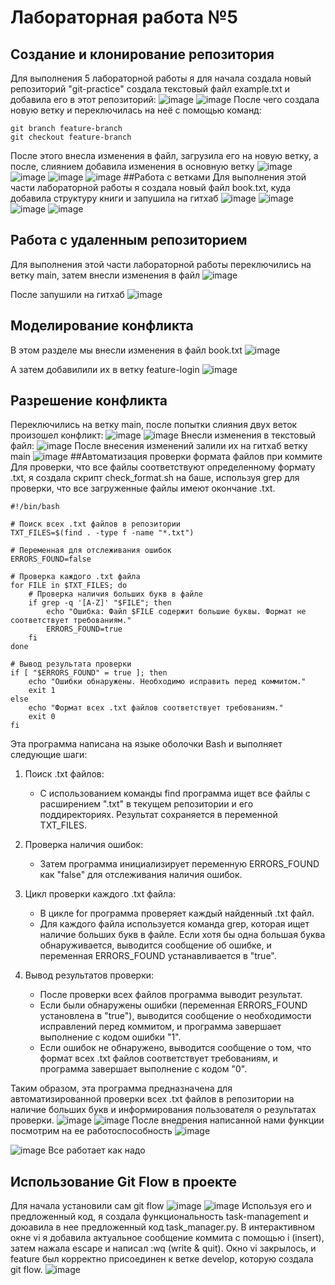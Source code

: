 # Лабораторная работа №5
## Создание и клонирование репозитория
Для выполнения 5 лабораторной работы я для начала создала новый репозиторий "git-practice"
создала текстовый файл example.txt и добавила его в этот репозиторий:
![image](https://github.com/kristina-step/git-practice/assets/157066665/68679cc3-347f-4d41-9fde-917a40e00139)
![image](https://github.com/kristina-step/git-practice/assets/157066665/e1147efb-6643-4dac-926e-876e610b6a28)
После чего создала новую ветку и переключилась на неё с помощью команд:
```
git branch feature-branch
git checkout feature-branch
```
После этого внесла изменения в файл, загрузила его на новую ветку, а после, слиянием добавила изменения в основную ветку
![image](https://github.com/kristina-step/git-practice/assets/157066665/fc8ada21-df5b-40b1-9cdf-270f8fc90bfc)
![image](https://github.com/kristina-step/git-practice/assets/157066665/3c6e95f6-5853-4072-8e1e-c56118791f63)
![image](https://github.com/kristina-step/git-practice/assets/157066665/96efd901-da99-43d2-a908-ce8cb1f3ed89)
![image](https://github.com/kristina-step/git-practice/assets/157066665/551beca2-7065-49c6-9b7f-76051acfc454)
##Работа с ветками
Для выполнения этой части лабораторной работы я создала новый файл book.txt, куда добавила структуру книги и запушила на гитхаб
![image](https://github.com/kristina-step/git-practice/assets/157066665/6f89023b-9db0-49cd-a5c6-9e571812e35f)
![image](https://github.com/kristina-step/git-practice/assets/157066665/3ec735aa-e922-4f32-b759-4b706146450c)
![image](https://github.com/kristina-step/git-practice/assets/157066665/eee6bf36-537b-40c7-8e6a-cf6fe965478e)
![image](https://github.com/kristina-step/git-practice/assets/157066665/c26e60cc-89ab-40e1-8983-a4bb299bae5d)

## Работа с удаленным репозиторием
Для выполнения этой части лабораторной работы переключились на ветку main, затем внесли изменения в файл
![image](https://github.com/kristina-step/git-practice/assets/157066665/e5266efe-3819-47dd-af25-fa5e40262118)

После запушили на гитхаб
![image](https://github.com/kristina-step/git-practice/assets/157066665/0b7b43bc-0e62-4265-aaf9-c240515c5f35)


## Моделирование конфликта
В этом разделе мы внесли изменения в файл book.txt
![image](https://github.com/kristina-step/git-practice/assets/157066665/00d6a5c8-7bbf-44c4-ac44-d3d3d7846ca4)

А затем добавилили их в ветку feature-login
![image](https://github.com/kristina-step/git-practice/assets/157066665/0b2ac113-30d1-49cd-b527-6144f452ac8a)

## Разрешение конфликта
Переключились на ветку main, после попытки слияния двух веток произошел конфликт:
![image](https://github.com/kristina-step/git-practice/assets/157066665/aaf98c44-dc13-468a-88ff-d08b4a9d2e1d)
![image](https://github.com/kristina-step/git-practice/assets/157066665/23bc3f56-7694-4b9c-90a3-61da12163e02)
Внесли изменения в текстовый файл:
![image](https://github.com/kristina-step/git-practice/assets/157066665/a4e559f7-a5f4-48f7-94c4-59cbb56f2573)
После внесения изменений залили их на гитхаб ветку main
![image](https://github.com/kristina-step/git-practice/assets/157066665/1881cc3e-ee53-469a-af5e-e652d985b536)
##Автоматизация проверки формата файлов при коммите
Для проверки, что все файлы соответствуют определенному формату .txt, я создала скрипт check_format.sh на баше, используя grep для проверки, что все загруженные файлы имеют окончание .txt.
```
#!/bin/bash

# Поиск всех .txt файлов в репозитории
TXT_FILES=$(find . -type f -name "*.txt")

# Переменная для отслеживания ошибок
ERRORS_FOUND=false

# Проверка каждого .txt файла
for FILE in $TXT_FILES; do
    # Проверка наличия больших букв в файле
    if grep -q '[A-Z]' "$FILE"; then
        echo "Ошибка: Файл $FILE содержит большие буквы. Формат не соответствует требованиям."
        ERRORS_FOUND=true
    fi
done

# Вывод результата проверки
if [ "$ERRORS_FOUND" = true ]; then
    echo "Ошибки обнаружены. Необходимо исправить перед коммитом."
    exit 1
else
    echo "Формат всех .txt файлов соответствует требованиям."
    exit 0
fi
```
Эта программа написана на языке оболочки Bash и выполняет следующие шаги:

1. Поиск .txt файлов:
   - С использованием команды find программа ищет все файлы с расширением ".txt" в текущем репозитории и его поддиректориях. Результат сохраняется в переменной TXT_FILES.

2. Проверка наличия ошибок:
   - Затем программа инициализирует переменную ERRORS_FOUND как "false" для отслеживания наличия ошибок.

3. Цикл проверки каждого .txt файла:
   - В цикле for программа проверяет каждый найденный .txt файл. 
   - Для каждого файла используется команда grep, которая ищет наличие больших букв в файле. Если хотя бы одна большая буква обнаруживается, выводится сообщение об ошибке, и переменная ERRORS_FOUND устанавливается в "true".

4. Вывод результатов проверки:
   - После проверки всех файлов программа выводит результат.
   - Если были обнаружены ошибки (переменная ERRORS_FOUND установлена в "true"), выводится сообщение о необходимости исправлений перед коммитом, и программа завершает выполнение с кодом ошибки "1".
   - Если ошибок не обнаружено, выводится сообщение о том, что формат всех .txt файлов соответствует требованиям, и программа завершает выполнение с кодом "0".

Таким образом, эта программа предназначена для автоматизированной проверки всех .txt файлов в репозитории на наличие больших букв и информирования пользователя о результатах проверки.
![image](https://github.com/kristina-step/git-practice/assets/157066665/48a19cfc-b993-4415-8796-b67c9781c2fe)
![image](https://github.com/kristina-step/git-practice/assets/157066665/ba0e3add-736a-46b1-8c40-0b161dd6b832)
После внедрения написанной нами функции посмотрим на ее работоспособность
![image](https://github.com/kristina-step/git-practice/assets/157066665/a4d02293-bae2-43e7-977c-a87e1be93ea7)

![image](https://github.com/kristina-step/git-practice/assets/157066665/eaffb5b7-58c1-442c-8694-54fab571e349)
Все работает как надо

## Использование Git Flow в проекте
Для начала установили сам git flow
![image](https://github.com/kristina-step/git-practice/assets/157066665/e5c31afd-0b2e-4cc8-a25a-c55d3e80e7d0)
![image](https://github.com/kristina-step/git-practice/assets/157066665/1c17de59-8c40-48d8-abb8-0cf1c99fbfcc)
Используя его и предложенный код, я создала функциональность task-management и доюавила в нее предложенный код task_manager.py. В интерактивном окне vi я добавила актуальное сообщение коммита с помощью i (insert), затем нажала escape и написал :wq (write & quit). Окно vi закрылось, и feature был корректно присоединен к ветке develop, которую создала git flow.
![image](https://github.com/kristina-step/git-practice/assets/157066665/552da2af-96ed-4690-8b51-d5d3e00111f3)
